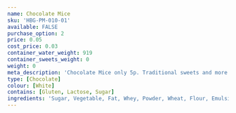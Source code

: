 ```yaml
---
name: Chocolate Mice
sku: 'HBG-PM-010-01'
available: FALSE
purchase_option: 2
price: 0.05
cost_price: 0.03
container_water_weight: 919
container_sweets_weight: 0
weight: 0
meta_description: 'Chocolate Mice only 5p. Traditional sweets and more at Humbugs Confectionery Store. Specialists in satisfying your sweet tooth!'
type: [Chocolate]
colour: [White]
contains: [Gluten, Lactose, Sugar]
ingredients: 'Sugar, Vegetable, Fat, Whey, Powder, Wheat, Flour, Emulsifier, Soya, Lecithin, Flavourings'
---
```

